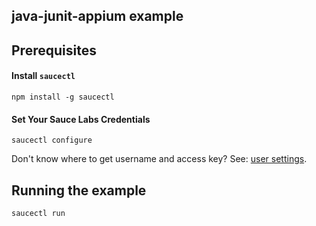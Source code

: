 ## java-junit-appium example

## Prerequisites

#### Install `saucectl`

```shell
npm install -g saucectl
```

#### Set Your Sauce Labs Credentials

```shell
saucectl configure
```

Don't know where to get username and access key? See: [user settings](https://app.saucelabs.com/user-settings).

## Running the example

```shell
saucectl run
``` 

